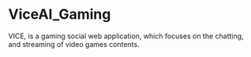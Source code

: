# ViceAI_Gaming
VICE, is a gaming social web application, which focuses on the chatting, and streaming of video games contents.
